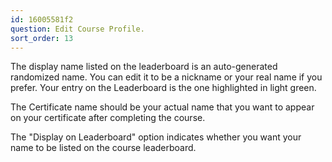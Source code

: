 ```yaml
---
id: 16005581f2
question: Edit Course Profile.
sort_order: 13
---
```


The display name listed on the leaderboard is an auto-generated randomized name. You can edit it to be a nickname or your real name if you prefer. Your entry on the Leaderboard is the one highlighted in light green.

The Certificate name should be your actual name that you want to appear on your certificate after completing the course.

The "Display on Leaderboard" option indicates whether you want your name to be listed on the course leaderboard.